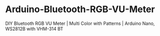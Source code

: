 # Arduino-Bluetooth-RGB-VU-Meter
DIY Bluetooth RGB VU Meter | Multi Color with Patterns | Arduino Nano, WS2812B with VHM-314 BT
